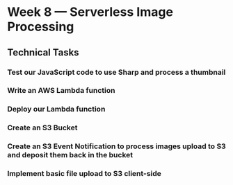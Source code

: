 # Week 8 — Serverless Image Processing

## Technical Tasks

### Test our JavaScript code to use Sharp and process a thumbnail

### Write an AWS Lambda function

### Deploy our Lambda function

### Create an S3 Bucket

### Create an S3 Event Notification to process images upload to S3 and deposit them back in the bucket

### Implement basic file upload to S3 client-side
